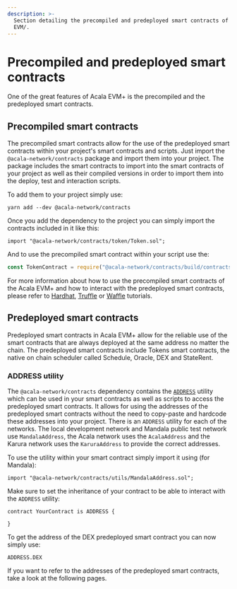 ```yaml
---
description: >-
  Section detailing the precompiled and predeployed smart contracts of the Acala
  EVM/.
---
```


# Precompiled and predeployed smart contracts

One of the great features of Acala EVM+ is the precompiled and the predeployed smart contracts.

## Precompiled smart contracts

The precompiled smart contracts allow for the use of the predeployed smart contracts within your project's smart contracts and scripts. Just import the `@acala-network/contracts` package and import them into your project. The package includes the smart contracts to import into the smart contracts of your project as well as their compiled versions in order to import them into the deploy, test and interaction scripts.

To add them to your project simply use:

```shell
yarn add --dev @acala-network/contracts
```

Once you add the dependency to the project you can simply import the contracts included in it like this:

```solidity
import "@acala-network/contracts/token/Token.sol";
```

And to use the precompiled smart contract within your script use the:

```javascript
const TokenContract = require("@acala-network/contracts/build/contracts/Token.json");
```

For more information about how to use the precompiled smart contracts of the Acala EVM+ and how to interact with the predeployed smart contracts, please refer to [Hardhat](../../tutorials/hardhat-tutorials/), [Truffle](../../tutorials/truffle-tutorials/) or [Waffle](../../tutorials/waffle-tutorials/) tutorials.

## Predeployed smart contracts

Predeployed smart contracts in Acala EVM+ allow for the reliable use of the smart contracts that are always deployed at the same address no matter the chain. The predeployed smart contracts include Tokens smart contracts, the native on chain scheduler called Schedule, Oracle, DEX and StateRent.

### ADDRESS utility

The `@acala-network/contracts` dependency contains the [`ADDRESS`](https://github.com/AcalaNetwork/predeploy-contracts/blob/master/contracts/utils/MandalaAddress.sol) utility which can be used in your smart contracts as well as scripts to access the predeployed smart contracts. It allows for using the addresses of the predeployed smart contracts without the need to copy-paste and hardcode these addresses into your project. There is an `ADDRESS` utility for each of the networks. The local development network and Mandala public test network use `MandalaAddress`, the Acala network uses the `AcalaAddress` and the Karura network uses the `KaruraAddress` to provide the correct addresses.

To use the utility within your smart contract simply import it using (for Mandala):

```solidity
import "@acala-network/contracts/utils/MandalaAddress.sol";
```

Make sure to set the inheritance of your contract to be able to interact with the `ADDRESS` utility:

```solidity
contract YourContract is ADDRESS {

}
```

To get the address of the DEX predeployed smart contract you can now simply use:

```solidity
ADDRESS.DEX
```

If you want to refer to the addresses of the predeployed smart contracts, take a look at the following pages.
